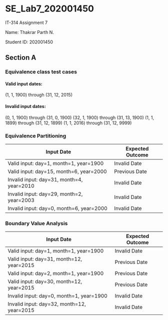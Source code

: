 # SE_Lab7_202001450

IT-314 Assignment 7


Name: Thakrar Parth N.

Student ID: 202001450

## Section A

### Equivalence class test cases

#### Valid input dates:

(1, 1, 1900) through (31, 12, 2015)

#### Invalid input dates:

(0, 1, 1900) through (31, 0, 1900)
(32, 1, 1900) through (31, 13, 1900)
(1, 1, 1899) through (31, 12, 1899)
(1, 1, 2016) through (31, 12, 9999)

### Equivalence Partitioning

| Input Date | Expected Outcome |
| ---- | --- |
| Valid input: day=1, month=1, year=1900 | Invalid Date |
| Valid input: day=15, month=6, year=2000 | Previous Date |
| Invalid input: day=31, month=4, year=2010 | Invalid Date |
| Invalid input: day=29, month=2, year=2003 | Invalid Date |
| Invalid input: day=0, month=6, year=2000 | Invalid Date |

### Boundary Value Analysis

| Input Date | Expected Outcome |
| ---- | --- |
| Valid input: day=1, month=1, year=1900 | Invalid Date |
| Valid input: day=31, month=12, year=2015 | Previous Date |
| Valid input: day=2, month=1, year=1900 | Previous Date |
| Valid input: day=30, month=12, year=2015 | Previous Date |
| Invalid input: day=0, month=1, year=1900 | Invalid Date |
| Invalid input: day=32, month=12, year=2015 | Invalid Date |
